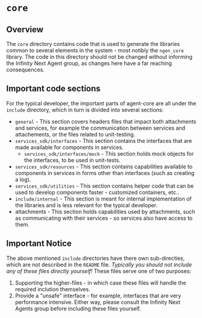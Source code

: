 # `core`

## Overview
The `core` directory contains code that is used to generate the libraries common to several elements in the system - most notibly the `ngen_core` library.
The code in this directory should not be changed without informing the Infinity Next Agent group, as changes here have a far reaching consequences.

## Important code sections
For the typical developer, the important parts of agent-core are all under the `include` directory, which in turn is divided into several sections:
- `general` - This section covers headers files that impact both attachments and services, for example the communication between services and attachements, or the files related to unit-testing.
- `services_sdk/interfaces` - This section contains the interfaces that are made available for components in services.
  - `services_sdk/interfaces/mock` - This section holds mock objects for the interfaces, to be used in unit-tests.
- `services_sdk/resources` - This section contains capabilities available to components in services in forms other than interfaces (such as creating a log).
- `services_sdk/utilities` - This section contains helper code that can be used to develop components faster - customized containers, etc..
- `include/internal` - This section is meant for internal implementation of the libraries and is less relevant for the typical developer.
-  attachments  - This section holds capabilities used by attachments, such as communicating with their services - so services also have access to them.


## Important Notice
The above mentioned `include` directories have there own sub-directies, which are not described in the `README` file. *Typically you should not include any of these files directly yourself!*
These files serve one of two purposes:
1. Supporting the higher-files - in which case these files will handle the required inclution themselves.
2. Provide a "unsafe" interface - for example, interfaces that are very performance intensive.
Either way, please consult the Infinity Next Agents group before including these files yourself.
